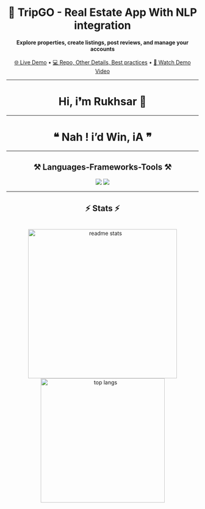 <h1 align="center">🚀 TripGO - Real Estate App With NLP integration</h1>

<p align="center">
  <b>Explore properties, create listings, post reviews, and manage your accounts</b><br><br>
  <a href="https://supertripdotcom.onrender.com/">🌐 Live Demo</a> • 
  <a href="https://github.com/Rukhsarkh/TripGo-MERN-Real-Estate">💻 Repo, Other Details, Best practices</a> • 
  <a href="https://html-temp-blond.vercel.app/">🎥 Watch Demo Video</a>
</p>

<hr/>
<h1 align="center">
  Hi, i❜m Rukhsar 🌷
</h1>

<hr/>

<h1 align="center">
  <b>❝ Nah ! i’d Win, iA ❞</b>
</h1>

<hr/>

<h2 align="center">⚒️ <b>Languages-Frameworks-Tools</b> ⚒️</h2>
<div align="center">
    <img src="https://skillicons.dev/icons?i=react,bootstrap,mui,html,css,vscode,github,tailwind,git" />
    <img src="https://skillicons.dev/icons?i=nodejs,java,javascript,express,firebase,mongodb,mysql" /><br>
</div>

<hr/>

<h2 align="center">⚡ Stats ⚡</h2>
<br>
<div align=center>

<img width=390 src="https://github-readme-stats.vercel.app/api?username=Rukhsarkh&count_private=true&show_icons=true&theme=react&rank_icon=github&border_radius=10" alt="readme stats" />
<br/>
<img width=325 src="https://github-readme-stats.vercel.app/api/top-langs/?username=Rukhsarkh&hide=HTML&langs_count=8&layout=compact&theme=react&border_radius=10&size_weight=0.5&count_weight=0.5&exclude_repo=github-readme-stats" alt="top langs" />

</div>
